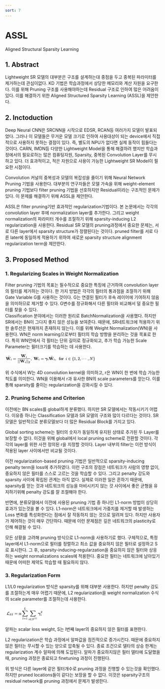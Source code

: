 ```yaml
---
sort: 7
---
```


# ASSL  
Aligned Structural Sparsity Learning  

## 1. Abstract  
Lightweight SR 모델의 대부분은 구조를 설계하는대 중점을 두고 중복된 파라미터를 제거하는데 관심이없다. KD 기법은 학습과정에서 상당한 메모리와 계산 자원을 요구한다. 이를 위해 Pruning 구조를 사용해야하는데 Residual 구조로 인하여 많은 어려움이 있다. 이를 해결하기 위한 Aligned Structured Sparsity Learning (ASSL)을 제안한다.  

## 2. Inctoduction  
Deep Neural CNN은 SRCNN을 시작으로 EDSR, RCAN등 여러가지 모델이 발표되었다. 그러나 이 모델들은 무거운 모델 크기로 인하여 사용대상이 되는 device에서 직접적으로 사용하지 못하는 결점이 있다. 즉, 별도의 NPU가 없다면 실제 동작이 힘들다는 것이다. CARN, IMDN등 다양한 Lightweight Model을 통해 해결하려 했지만 학습과정에서의 필요로하는 많은 컴퓨팅자원, Sparsity, 중복된 Convolution Layer를 무시하고 있다. 더 효과적이고, 적은 자원으로 사용이 가능한 Lightweight SR Model이 필요한 시점이다.  

Convolution 커널의 중복성과 모델의 복잡성을 줄이기 위해 Neural Network Pruning 기법을 사용한다. 대부분의 연구자들은 모델 가속을 위해 weight-element pruning 기법보다 filter pruning 기법을 선호하지만 Residual이라는 구조적인 문제가 있다. 이 문제를 해결하기 위해 ASSL을 제안한다.  

ASSL은 filter pruning기반 효과적인 regularization기법이다. 본 논문에서는 각각의 convolution layer 후에 normalization layer를 추가한다. 그리고 weight normalization의 파라미터 개수를 조절하기 위해 sparsity-inducing L2 regularization을 사용한다. Residual SR 모델의 pruning과정에서 중요한 문제는, 서로 다른 layer에서 sparsity structure가 정렬된다는 것이다. pruned filter를 서로 다른 later에 동일하게 적용하기 위하여 새로운 sparsity structure alignment regularization term을 제안한다.  

## 3. Proposed Method  
### 1. Regularizing Scales in Weight Normalization  
Filter pruning 기법의 목표는 필수적으로 중요한 특징에 근거하여 convolution layer의 필터를 제거하는 것이다. 한 가지 방법은 각각의 필터의 통과점을 조절하기 위해 Gate Variable G를 사용하는 것이다. G는 연결된 필터가 후속 레이어에 기여하지 않음을 의미하므로 제거할 수 있다. G변수를 정규화해서 다른 필터와 비교해서 덜 중요한 필터를 찾을 수 있다.  
Classification 분야에서는 이러한 원리로 BatchNormalization을 사용했다. 하지만 SR에서는 BN이 그다지 좋지 않은 성능을 보여준다. 때문에, SR네트워크에 적용하기 위한 솔루션은 현재까지 존재하지 않는다. 이를 위해 Weight Normalization(WN)을 사용한다. WN은 norm learning으로부터 필터의 학습 방향을 분리하는 것을 목표로 한다. 특히 WN안에서 각 필터는 단위 길이로 정규화되고, 추가 학습 가능한 Scale Parameter는 필터크기를 학습하는 데 사용한다.  

![Math001](../../static/ASAL/ASAL_math001.png)  

위 수식에서 W는 4D convolution kernel을 의미하고, r은 WN이 한 번에 학습 가능한 척도를 의미한다. WN을 이용해서 r과 유사한 BN의 scale parameters를 얻는다. 이를 통해 sparsity를 줄이는 regularization을 강화시킬 수 있다.  

### 2. Pruning Scheme and Criterion  
이전에는 BN scales를 global하게 분류했다. 하지만 SR 모델에서는 작동시키기 어렵다. 이유중 하나는 Classification 모델과 SR 모델의 구조와 많이 다르다는 것이다. SR 모델은 일반적으로 분류모델보다 더 많은 Residual Block를 가지고 있다.  

Global sorting scheme는 필터의 숫자가 동일하게 유지된 상태로 추가된 두 Layer를 보장할 수 없다. 이것을 위해 global에서 local pruning scheme로 전환할 것이다. 각각의 layer를 위한 사전 정의된 r을 지정할 것이다. Layer 내부의 filter는 이런 방식이 적용된 layer 사이에서만 비교될 것이다.  

이전 regularization-based pruning 기법은 일반적으로 sparsity-inducing penalty term을 loss에 추가하였다. 이런 구조의 장점은 네트워크가 사람의 영향 없이, 중요하지 않은 필터를 스스로 고르는 것을 학습할 수 있다. 그리고 penalty 강도와 sparsity 사이에 확립된 관계는 아직 없다. 실제로 이러한 일은 흔하기 때문에, sparsity를 얻는 것과 네트워크의 성능을 마비시키지 않는 것 사이에서 좋은 균형을 유지하기위해 penalty 강도를 잘 조절해야 한다.  

반면에, 분류모델에서 이전에 사용된 pruning 기법 중 하나인 L1-norm 방법이 상당히 효과가 있는것을 볼 수 있다. L1-norm은 네트워크에서 가중치를 제거할 때 발생하는 Loss 변화를 특성화한다는 점에서 잘 작동하지 않는 것으로 알려져 있다. 하지만 사용자가 제어하는 것이 매우 간단하다. 때문에 이런 문제점은 깊은 네트워크의 plasticity로 인해 해결될 수 있다.  

모든 상황을 고려해 pruning 방식으로 L1-norm을 사용하기로 했다. 구체적으로, 특정 layer에서 L1-norm으로 필터를 정렬하고 최소 값을 중요하지 않은 필터로 설정하고 S로 표시한다. 그 후, sparsity-inducing-regularzation을 중요하지 않은 필터와 상응하는 weight normalizations scales에 적용한다. 중요한 필터는 네트워크에 남아있기 때문에 어떠한 제약도 학습할 때 필요하지 않다.  

### 3. Regularization Form  
L1/L0 regularization 방식은 sparsity를 위해 대부분 사용한다. 하지만 penalty 강도를 조절하는게 매우 어렵기 때문에, L2 regularization을 weight normalization 수식의 scale parameter를 조절하는데 사용한다.  

![Math002](../../static/ASAL/ASAL_math002.png)  

알파는 scalar loss weight, S는 l번째 layer의 중요하지 않은 필터를 표현한다.

L2 regularization은 학습 과정에서 알파값을 점진적으로 증가시킨다. 때문에 중요하지않은 필터는 무시할 수 있는 양으로 압축될 수 있다. 종료 조건으로 델타의 상승 한계는 regularization 계수 알파에 의해 도입된다. 알파가 중요하지않은 필터 델타에 도달했을 때, pruning 과정은 종료되고 finetuning 과정이 진행된다.  

위 방식은 다른 layer에 같은 필터개수로 pruning 과정을 진행할 수 있는것을 확인했다. 하지만 pruned locations들이 같다는 보장을 할 수 없다. 이것은 sparsity구조의 residual network를 pruning 과정에서 문제가 발생한다.  